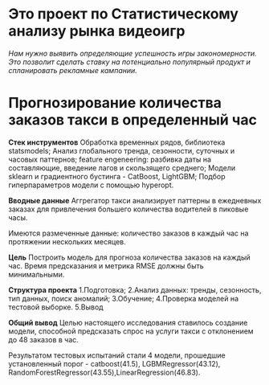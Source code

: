 # **Это проект по Статистическому анализу рынка видеоигр**

*Нам нужно выявить определяющие успешность игры закономерности. Это позволит сделать ставку на потенциально популярный продукт и спланировать рекламные кампании.*
# **Прогнозирование количества заказов такси в определенный час**

**Стек инструментов**
Обработка временных рядов, библиотека statsmodels;
Анализ глобального тренда, сезонности, суточных и часовых паттернов;
feature engeneering: разбивка даты на составляющие, введение лагов и скользящего среднего;
Модели sklearn и градиентного бустинга - CatBoost, LightGBM;
Подбор гиперпараметров модели с помощью hyperopt.

**Вводные данные**
Аггрегатор такси анализирует паттерны в ежедневных заказах для привлечения большего количества водителей в пиковые часы.

Имеются размеченные данные: количество заказов в каждый час на протяжении нескольких месяцев.

**Цель**
Построить модель для прогноза количества заказов на каждый час. Время предсказания и метрика RMSE должны быть минимальными.

**Структура проекта**
1.Подготовка;
2.Анализ данных: тренды, сезонность, тип данных, поиск аномалий;
3.Обучение;
4.Проверка моделей на тестовой выборке.
5.Вывод

**Общий вывод**
Целью настоящего исследования ставилось создание модели, способной предсказать спрос на услуги такси с отклонением до 48 заказов в час.

Результатом тестовых испытаний стали 4 модели, прошедшие установленный порог - catboost(41.5), LGBMRegressor(43.12), RandomForestRegressor(43.55),LinearRegression(46.83).
